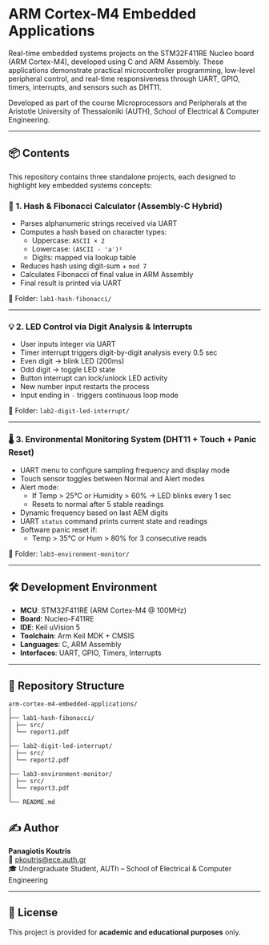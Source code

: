 # ARM Cortex-M4 Embedded Applications

Real-time embedded systems projects on the STM32F411RE Nucleo board (ARM Cortex-M4), developed using C and ARM Assembly. These applications demonstrate practical microcontroller programming, low-level peripheral control, and real-time responsiveness through UART, GPIO, timers, interrupts, and sensors such as DHT11.

Developed as part of the course Microprocessors and Peripherals at the Aristotle University of Thessaloniki (AUTH), School of Electrical & Computer Engineering.

---

## 📦 Contents

This repository contains three standalone projects, each designed to highlight key embedded systems concepts:

### 🔢 1. Hash & Fibonacci Calculator (Assembly-C Hybrid)

- Parses alphanumeric strings received via UART
- Computes a hash based on character types:
  - Uppercase: `ASCII × 2`
  - Lowercase: `(ASCII - 'a')²`
  - Digits: mapped via lookup table
- Reduces hash using digit-sum + `mod 7`
- Calculates Fibonacci of final value in ARM Assembly
- Final result is printed via UART

📁 Folder: `lab1-hash-fibonacci/`

---

### 💡 2. LED Control via Digit Analysis & Interrupts

- User inputs integer via UART
- Timer interrupt triggers digit-by-digit analysis every 0.5 sec
- Even digit → blink LED (200ms)
- Odd digit → toggle LED state
- Button interrupt can lock/unlock LED activity
- New number input restarts the process
- Input ending in `-` triggers continuous loop mode

📁 Folder: `lab2-digit-led-interrupt/`

---

### 🌡️ 3. Environmental Monitoring System (DHT11 + Touch + Panic Reset)

- UART menu to configure sampling frequency and display mode
- Touch sensor toggles between Normal and Alert modes
- Alert mode:
  - If Temp > 25°C or Humidity > 60% → LED blinks every 1 sec
  - Resets to normal after 5 stable readings
- Dynamic frequency based on last AEM digits
- UART `status` command prints current state and readings
- Software panic reset if:
  - Temp > 35°C or Hum > 80% for 3 consecutive reads

📁 Folder: `lab3-environment-monitor/`

---

## 🛠️ Development Environment

- **MCU**: STM32F411RE (ARM Cortex-M4 @ 100MHz)
- **Board**: Nucleo-F411RE
- **IDE**: Keil uVision 5
- **Toolchain**: Arm Keil MDK + CMSIS
- **Languages**: C, ARM Assembly
- **Interfaces**: UART, GPIO, Timers, Interrupts

---

## 📁 Repository Structure

```
arm-cortex-m4-embedded-applications/
│
├── lab1-hash-fibonacci/
│ ├── src/
│ └── report1.pdf
│
├── lab2-digit-led-interrupt/
│ ├── src/
│ └── report2.pdf
│
├── lab3-environment-monitor/
│ ├── src/
│ └── report3.pdf
│
└── README.md
```

## ✍️ Author

**Panagiotis Koutris**  
📧 pkoutris@ece.auth.gr  
🎓 Undergraduate Student, AUTh – School of Electrical & Computer Engineering

---

## 📝 License

This project is provided for **academic and educational purposes** only.
